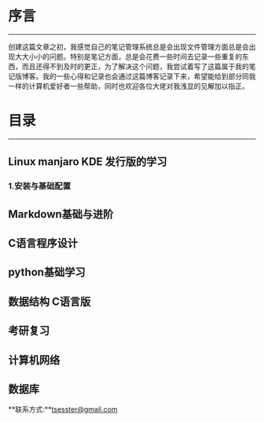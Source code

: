 # 序言
------
创建这篇文章之初，我感觉自己的笔记管理系统总是会出现文件管理方面总是会出现大大小小的问题。特别是笔记方面，总是会花费一些时间去记录一些重复的东西，而且还得不到及时的更正，为了解决这个问题，我尝试着写了这篇属于我的笔记版博客。我的一些心得和记录也会通过这篇博客记录下来，希望能给到部分同我一样的计算机爱好者一些帮助，同时也欢迎各位大佬对我浅显的见解加以指正。
# 目录
------

## Linux manjaro KDE 发行版的学习
 
### 1.安装与基础配置

## Markdown基础与进阶
## C语言程序设计
## python基础学习
## 数据结构 C语言版
## 考研复习
## 计算机网络
## 数据库

**联系方式:**tsesster@gmail.com 
